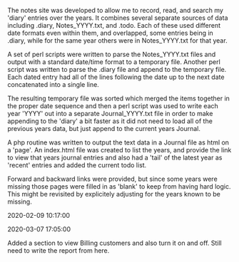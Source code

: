 The notes site was developed to allow me to record, read, and search
my 'diary' entries over the years.  It combines several separate sources
of data including .diary, Notes_YYYY.txt, and .todo.  Each of these used
different date formats even within them, and overlapped, some entries being
in .diary, while for the same year others were in Notes_YYYY.txt for that
year.

A set of perl scripts were written to parse the Notes_YYYY.txt files and 
output with a standard date/time format to a temporary file.  Another
perl script was written to parse the .diary file and append to the
temporary file.  Each dated entry had all of the lines following the date
up to the next date concatenated into a single line.

The resulting temporary file was sorted which merged the items together
in the proper date sequence and then a perl script was used
to write each year 'YYYY' out into a separate Journal_YYYY.txt file
in order to make appending to the 'diary' a bit faster as it did not
need to load all of the previous years data, but just append to the
current years Journal.

A php routine was written to output the text data in a Journal file
as html on a 'page'.  An index.html file was created to list the years,
and provide the link to view that years journal entries and also had
a 'tail' of the latest year as 'recent' entries and added the
current todo list.

Forward and backward links were provided, but since some years were missing
those pages were filled in as 'blank' to keep from having hard logic.
This might be revisited by explicitely adjusting for the years known
to be missing.

2020-02-09 10:17:00

2020-03-07 17:05:00

Added a section to view Billing customers and also turn it on and off.
Still need to write the report from here.
